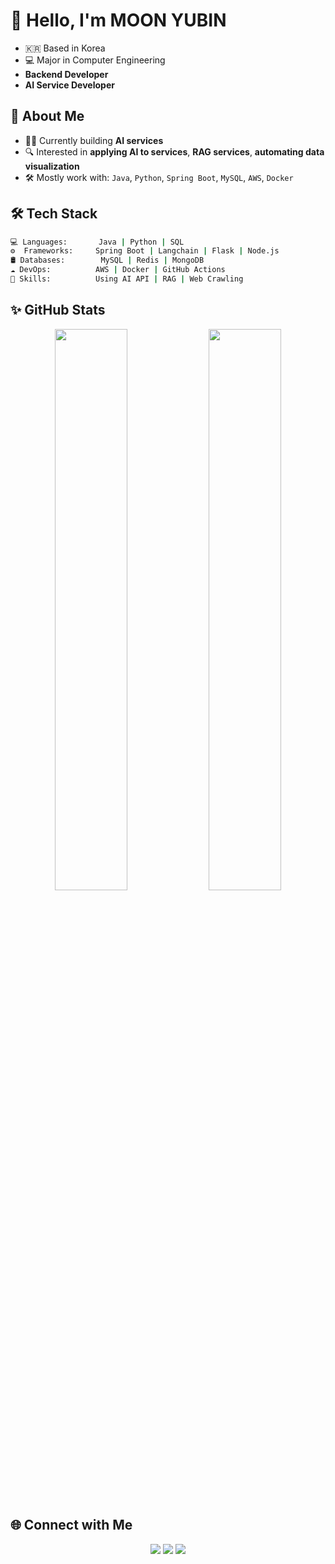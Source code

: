 # 👋 Hello, I'm MOON YUBIN
- 🇰🇷 Based in Korea
- 💻 Major in Computer Engineering
- **Backend Developer**
- **AI Service Developer**


## 🧠 About Me
- 🧑‍💻 Currently building **AI services** 
- 🔍 Interested in **applying AI to services**, **RAG services**, **automating data visualization**
- 🛠 Mostly work with: `Java`, `Python`, `Spring Boot`, `MySQL`, `AWS`, `Docker`


## 🛠 Tech Stack

```bash
💻 Languages:       Java | Python | SQL
⚙️  Frameworks:     Spring Boot | Langchain | Flask | Node.js
🛢 Databases:        MySQL | Redis | MongoDB
☁️ DevOps:          AWS | Docker | GitHub Actions
🧪 Skills:          Using AI API | RAG | Web Crawling
```


## ✨ GitHub Stats

<p align="center"> 
  <img src="https://github-readme-stats.vercel.app/api?username=YUBIN-githubb&show_icons=true&theme=calm" width="48%" /> <img src="https://github-readme-stats.vercel.app/api/top-langs/?username=YUBIN-githubb&layout=compact&theme=calm" width="48%" /> 
</p>


## 🌐 Connect with Me

<p align="center"> 
  <a href="https://excessive-frame-7c0.notion.site/Picket-1fb217e465da8088b261ef3a53e5d106"><img src="https://img.shields.io/badge/Notion-black?style=flat&logo=notion&logoColor=white"/></a> 
  <a href="https://yubin-code.tistory.com/"><img src="https://img.shields.io/badge/Tistory-FF5A00?style=flat&logo=blogger&logoColor=white"/></a> 
  <a href="mailto:yubin5744@email.com"><img src="https://img.shields.io/badge/Gmail-D14836?style=flat&logo=gmail&logoColor=white"/></a> </p> 
